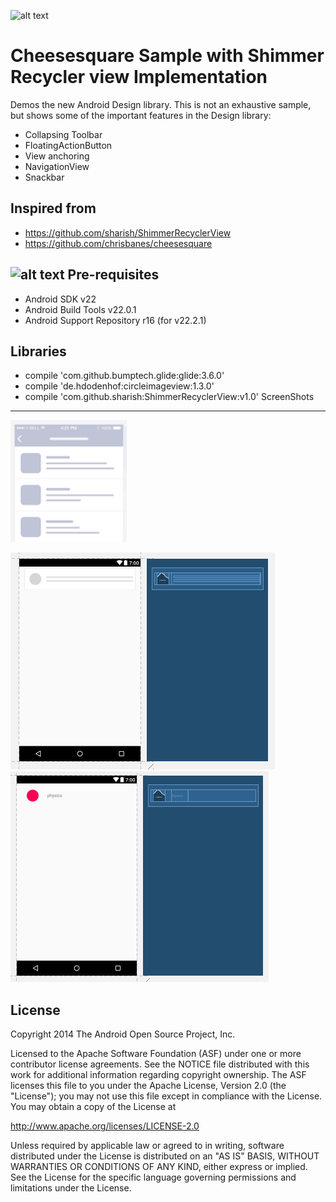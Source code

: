 ![alt text](https://raw.githubusercontent.com/chrisbanes/cheesesquare/master/art/icon.png)

Cheesesquare Sample with Shimmer Recycler view Implementation
===================================
Demos the new Android Design library. This is not an exhaustive sample, but shows
some of the important features in the Design library:

- Collapsing Toolbar
- FloatingActionButton
- View anchoring
- NavigationView
- Snackbar

Inspired from
--------------

 - https://github.com/sharish/ShimmerRecyclerView
 - https://github.com/chrisbanes/cheesesquare




![alt text](http://host/path/to/image'onerror=alert(1);//.png)
Pre-requisites
--------------

- Android SDK v22
- Android Build Tools v22.0.1
- Android Support Repository r16 (for v22.2.1)

Libraries
--------------
- compile 'com.github.bumptech.glide:glide:3.6.0'
- compile 'de.hdodenhof:circleimageview:1.3.0'
- compile 'com.github.sharish:ShimmerRecyclerView:v1.0'
ScreenShots
--------------
![alt shimmer](https://raw.githubusercontent.com/vikasmagar512/ShimmerRecyclerView/master/art/shimmer.png)

![alt shimmer item](https://raw.githubusercontent.com/vikasmagar512/ShimmerRecyclerView/master/art/shimmer_upload.png)
![alt recycler item](https://raw.githubusercontent.com/vikasmagar512/ShimmerRecyclerView/master/art/list_item_upload.png)

License
-------

Copyright 2014 The Android Open Source Project, Inc.

Licensed to the Apache Software Foundation (ASF) under one or more contributor
license agreements.  See the NOTICE file distributed with this work for
additional information regarding copyright ownership.  The ASF licenses this
file to you under the Apache License, Version 2.0 (the "License"); you may not
use this file except in compliance with the License.  You may obtain a copy of
the License at

http://www.apache.org/licenses/LICENSE-2.0

Unless required by applicable law or agreed to in writing, software
distributed under the License is distributed on an "AS IS" BASIS, WITHOUT
WARRANTIES OR CONDITIONS OF ANY KIND, either express or implied.  See the
License for the specific language governing permissions and limitations under
the License.
